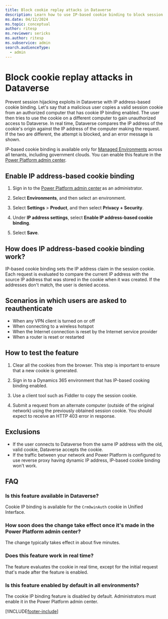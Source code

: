 ```yaml
---
title: Block cookie replay attacks in Dataverse
description: Learn how to use IP-based cookie binding to block session hijacking attacks in Dataverse.
ms.date: 04/12/2024
ms.topic: conceptual
author: ritesp
ms.reviewer: sericks
ms.author: ritesp
ms.subservice: admin
search.audienceType: 
  - admin
---
```

# Block cookie replay attacks in Dataverse

Prevent session hijacking exploits in Dataverse with IP address-based cookie binding. Let's say that a malicious user copies a valid session cookie from an authorized computer that has cookie IP binding enabled. The user then tries to use the cookie on a different computer to gain unauthorized access to Dataverse. In real time, Dataverse compares the IP address of the cookie's origin against the IP address of the computer making the request. If the two are different, the attempt is blocked, and an error message is shown.

IP-based cookie binding is available only for [Managed Environments](managed-environment-licensing.md) across all tenants, including government clouds. You can enable this feature in the [Power Platform admin center](https://admin.powerplatform.microsoft.com/).


## Enable IP address-based cookie binding

1. Sign in to the [Power Platform admin center](https://admin.powerplatform.microsoft.com) as an administrator.

1. Select **Environments**, and then select an environment.

1. Select **Settings** > **Product**, and then select **Privacy + Security**.

1. Under **IP address settings**, select **Enable IP address-based cookie binding**.

1. Select **Save**.

## How does IP address-based cookie binding work?

IP-based cookie binding sets the IP address claim in the session cookie. Each request is evaluated to compare the current IP address with the source IP address that was stored in the cookie when it was created. If the addresses don't match, the user is denied access.

## Scenarios in which users are asked to reauthenticate

- When any VPN client is turned on or off
- When connecting to a wireless hotspot
- When the Internet connection is reset by the Internet service provider
- When a router is reset or restarted

## How to test the feature

1. Clear all the cookies from the browser. This step is important to ensure that a new cookie is generated.

2. Sign in to a Dynamics 365 environment that has IP-based cooking binding enabled.

3. Use a client tool such as Fiddler to copy the session cookie.

4. Submit a request from an alternate computer (outside of the original network) using the previously obtained session cookie. You should expect to receive an HTTP 403 error in response.

## Exclusions

- If the user connects to Dataverse from the same IP address with the old, valid cookie, Dataverse accepts the cookie.
- If the traffic between your network and Power Platform is configured to use reverse proxy having dynamic IP address, IP-based cookie binding won't work.

## FAQ 

### Is this feature available in Dataverse?

Cookie IP binding is available for the `CrmOwinAuth` cookie in Unified Interface.

### How soon does the change take effect once it's made in the Power Platform admin center?

The change typically takes effect in about five minutes.

### Does this feature work in real time?

The feature evaluates the cookie in real time, except for the initial request that's made after the feature is enabled.

### Is this feature enabled by default in all environments?

The cookie IP binding feature is disabled by default. Administrators must enable it in the Power Platform admin center.

[!INCLUDE[footer-include](../includes/footer-banner.md)]
